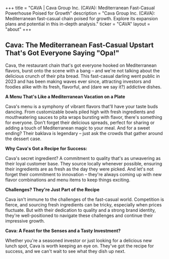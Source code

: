 +++
title = "CAVA |  Cava Group Inc. (CAVA): Mediterranean Fast-Casual Powerhouse Poised for Growth"
description = "Cava Group Inc. (CAVA): Mediterranean fast-casual chain poised for growth. Explore its expansion plans and potential in this in-depth analysis."
ticker = "CAVA"
layout = "about"
+++

        


## Cava: The Mediterranean Fast-Casual Upstart That's Got Everyone Saying "Opa!"

Cava, the restaurant chain that's got everyone hooked on Mediterranean flavors, burst onto the scene with a bang – and we're not talking about the delicious crunch of their pita bread. This fast-casual darling went public in 2023 and has been making waves ever since, attracting investors and foodies alike with its fresh, flavorful, and (dare we say it?) addictive dishes. 

**A Menu That's Like a Mediterranean Vacation on a Plate**

Cava's menu is a symphony of vibrant flavors that'll have your taste buds dancing. From customizable bowls piled high with fresh ingredients and mouthwatering sauces to pita wraps bursting with flavor, there's something for everyone. Don't forget their delicious spreads, perfect for sharing or adding a touch of Mediterranean magic to your meal. And for a sweet ending?  Their baklava is legendary – just ask the crowds that gather around the dessert case.

**Why Cava's Got a Recipe for Success:**

Cava's secret ingredient?  A commitment to quality that's as unwavering as their loyal customer base. They source locally whenever possible, ensuring their ingredients are as fresh as the day they were picked.  And let's not forget their commitment to innovation – they're always coming up with new flavor combinations and menu items to keep things exciting. 

**Challenges?  They're Just Part of the Recipe**

Cava isn't immune to the challenges of the fast-casual world.  Competition is fierce, and sourcing fresh ingredients can be tricky, especially when prices fluctuate.  But with their dedication to quality and a strong brand identity, they're well-positioned to navigate these challenges and continue their impressive growth.

**Cava: A Feast for the Senses and a Tasty Investment?**

Whether you're a seasoned investor or just looking for a delicious new lunch spot, Cava is worth keeping an eye on.  They've got the recipe for success, and we can't wait to see what they dish up next. 

        